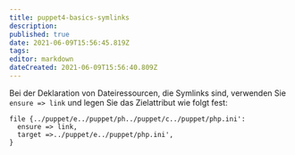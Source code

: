 ```yaml
---
title: puppet4-basics-symlinks
description: 
published: true
date: 2021-06-09T15:56:45.819Z
tags: 
editor: markdown
dateCreated: 2021-06-09T15:56:40.809Z
---
```


Bei der Deklaration von Dateiressourcen, die Symlinks sind, verwenden Sie `ensure => link` und legen Sie das Zielattribut wie folgt fest:


```
file {../puppet/e../puppet/ph../puppet/c../puppet/php.ini':
  ensure => link,
  target =>../puppet/e../puppet/php.ini',
}
```
